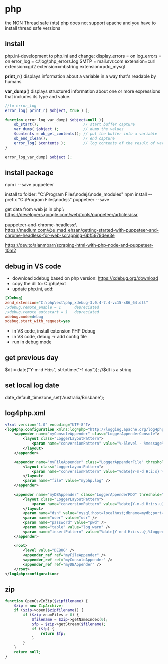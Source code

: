 # php

the NON Thread safe (nts) php does not support apache and you have to install thread safe versions

## install
php.ini-development to php.ini and change:
  display_errors = on
  log_errors = on
  error_log = c:\log\php_errors.log
  SMTP = mail.svr.com
  extension=curl
  extension=gd2
  extension=mbstring
  extension=pdo_mysql

**print_r**() displays information about a variable in a way that's readable by humans. 

**var_dump**() displays structured information about one or more expressions that includes its type and value.

```php
//to error_log
error_log( print_r( $object, true ) );

function error_log_var_dump( $object=null ){
    ob_start();                    // start buffer capture
    var_dump( $object );           // dump the values
    $contents = ob_get_contents(); // put the buffer into a variable
    ob_end_clean();                // end capture
    error_log( $contents );        // log contents of the result of var_dump( $object )
}
 
error_log_var_dump( $object );
```

## install package
npm i --save puppeteer

install to folder: "C:\Program Files\nodejs\node_modules"
npm install --prefix "C:\Program Files\nodejs" puppeteer --save

get data from web js in php:\\
https://developers.google.com/web/tools/puppeteer/articles/ssr

puppeteer-and-chrome-headless:\\
https://medium.com/@e_mad_ehsan/getting-started-with-puppeteer-and-chrome-headless-for-web-scrapping-6bf5979dee3e

https://dev.to/alanmbarr/scraping-html-with-php-node-and-puppeteer-10m2

## debug in VS code
  * download xdebug based on php version: https://xdebug.org/download
  * copy the dll to: C:\php\ext
  * update php.ini, add: 
```ini
[XDebug]
zend_extension="C:\php\ext\php_xdebug-3.0.4-7.4-vc15-x86_64.dll"
;xdebug.remote_enable = 1      depreciated
;xdebug.remote_autostart = 1   depreciated
xdebug.mode=debug
xdebug.start_with_request=yes 
```
  * in VS code, install extension PHP Debug
  * in VS code, debug -> add config file
  * run in debug mode

## get previous day
$dt = date("Y-m-d H:i:s", strtotime("-1 day")); //$dt is a string
  
## set local log date
date_default_timezone_set('Australia/Brisbane');

## log4php.xml
```xml
<?xml version="1.0" encoding="UTF-8"?>
<log4php:configuration xmlns:log4php="http://logging.apache.org/log4php/">
    <appender name="myConsoleAppender" class="LoggerAppenderConsole">
        <layout class="LoggerLayoutPattern">
            <param name="conversionPattern" value="%-5level - %message%n" />
        </layout>              
    </appender>    

    <appender name="myFileAppender" class="LoggerAppenderFile" threshold="WARN">      
        <layout class="LoggerLayoutPattern">
            <param name="conversionPattern" value="%date{Y-m-d H:i:s} %-5level - Line: %-5line File: %file%n  %-25logger %message%n" />
        </layout>
        <param name="file" value="myphp.log" />                 
    </appender>
 
    <appender name="myDBAppender" class="LoggerAppenderPDO" threshold="WARN">
        <layout class="LoggerLayoutPattern">
            <param name="conversionPattern" value="%date{Y-m-d H:i:s.u},%logger,%level,%message,%pid,%file,%line" />
        </layout>
        <param name="dsn" value="mysql:host=localhost;dbname=mydb;port=3306"/>
        <param name="user" value="usr" />
        <param name="password" value="pwd" />
        <param name="table" value="log_warn" />
        <param name="insertPattern" value="%date{Y-m-d H:i:s.u},%logger,%level,%message,%pid,%file,%line" />
    </appender>

    <root>
        <level value="DEBUG" />                                
        <appender_ref ref="myFileAppender" />                        
        <appender_ref ref="myConsoleAppender" />  
        <appender_ref ref="myDBAppender" />  
    </root>
</log4php:configuration>
```

## zip
```php
function OpenCsvInZip($zipfilename) {
    $zip = new ZipArchive;
    if ($zip->open($zipfilename)) {
        if ($zip->numFiles > 0) {
            $filename = $zip->getNameIndex(0);
            $fp = $zip->getStream($filename);
            if ($fp) {
                return $fp;
            }
        }
    }
    return null;
}
```

